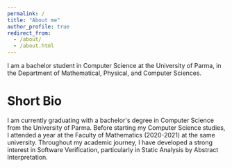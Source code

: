 ```yaml
---
permalink: /
title: "About me"
author_profile: true
redirect_from: 
  - /about/
  - /about.html
---
```


I am a bachelor student in Computer Science at the University of Parma, in the Department of Mathematical, Physical, and Computer Sciences.

# Short Bio
I am currently graduating with a bachelor's degree in Computer Science from the University of Parma. Before starting my Computer Science studies, I attended a year at the Faculty of Mathematics (2020-2021) at the same university. Throughout my academic journey, I have developed a strong interest in Software Verification, particularly in Static Analysis by Abstract Interpretation.
